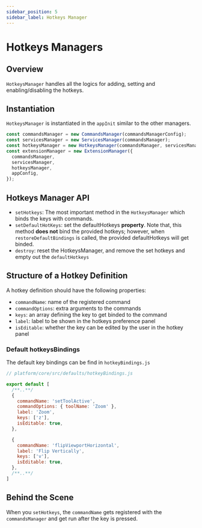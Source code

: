 ```yaml
---
sidebar_position: 5
sidebar_label: Hotkeys Manager
---
```

# Hotkeys Managers

## Overview
`HotkeysManager` handles all the logics for adding, setting and enabling/disabling
the hotkeys.



## Instantiation
`HotkeysManager` is instantiated in the `appInit` similar to the other managers.

```js
const commandsManager = new CommandsManager(commandsManagerConfig);
const servicesManager = new ServicesManager(commandsManager);
const hotkeysManager = new HotkeysManager(commandsManager, servicesManager);
const extensionManager = new ExtensionManager({
  commandsManager,
  servicesManager,
  hotkeysManager,
  appConfig,
});
```




## Hotkeys Manager API

- `setHotkeys`: The most important method in the `HotkeysManager` which binds the keys with commands.
- `setDefaultHotKeys`: set the defaultHotkeys **property**. Note that, this method **does not** bind the provided hotkeys; however, when `restoreDefaultBindings`
is called, the provided defaultHotkeys will get binded.
- `destroy`: reset the HotkeysManager, and remove the set hotkeys and empty out the `defaultHotkeys`



## Structure of a Hotkey Definition
A hotkey definition should have the following properties:

- `commandName`: name of the registered command
- `commandOptions`: extra arguments to the commands
- `keys`: an array defining the key to get binded to the command
- `label`: label to be shown in the hotkeys preference panel
- `isEditable`: whether the key can be edited by the user in the hotkey panel


### Default hotkeysBindings
The default key bindings can be find in `hotkeyBindings.js`

```js
// platform/core/src/defaults/hotkeyBindings.js

export default [
  /**..**/
  {
    commandName: 'setToolActive',
    commandOptions: { toolName: 'Zoom' },
    label: 'Zoom',
    keys: ['z'],
    isEditable: true,
  },

  {
    commandName: 'flipViewportHorizontal',
    label: 'Flip Vertically',
    keys: ['v'],
    isEditable: true,
  },
  /**..**/
]
```


## Behind the Scene
When you `setHotkeys`,  the `commandName` gets registered with the `commandsManager` and
get run after the key is pressed.
